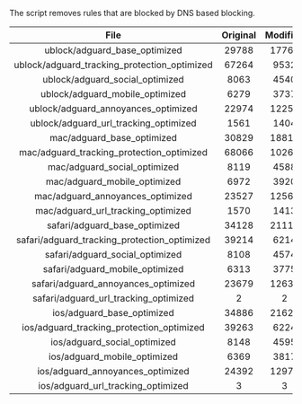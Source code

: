 The script removes rules that are blocked by DNS based blocking.


| File | Original | Modified |
|:----:|:-----:|:-----:|
| ublock/adguard_base_optimized | 29788 | 17764 |
| ublock/adguard_tracking_protection_optimized | 67264 | 9532 |
| ublock/adguard_social_optimized | 8063 | 4540 |
| ublock/adguard_mobile_optimized | 6279 | 3737 |
| ublock/adguard_annoyances_optimized | 22974 | 12252 |
| ublock/adguard_url_tracking_optimized | 1561 | 1404 |
| mac/adguard_base_optimized | 30829 | 18814 |
| mac/adguard_tracking_protection_optimized | 68066 | 10266 |
| mac/adguard_social_optimized | 8119 | 4588 |
| mac/adguard_mobile_optimized | 6972 | 3920 |
| mac/adguard_annoyances_optimized | 23527 | 12560 |
| mac/adguard_url_tracking_optimized | 1570 | 1413 |
| safari/adguard_base_optimized | 34128 | 21115 |
| safari/adguard_tracking_protection_optimized | 39214 | 6214 |
| safari/adguard_social_optimized | 8108 | 4574 |
| safari/adguard_mobile_optimized | 6313 | 3775 |
| safari/adguard_annoyances_optimized | 23679 | 12637 |
| safari/adguard_url_tracking_optimized | 2 | 2 |
| ios/adguard_base_optimized | 34886 | 21626 |
| ios/adguard_tracking_protection_optimized | 39263 | 6224 |
| ios/adguard_social_optimized | 8148 | 4595 |
| ios/adguard_mobile_optimized | 6369 | 3817 |
| ios/adguard_annoyances_optimized | 24392 | 12972 |
| ios/adguard_url_tracking_optimized | 3 | 3 |